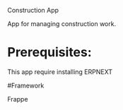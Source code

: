 
Construction App

App for managing construction work.<br>


# Prerequisites:

This app require installing ERPNEXT

#Framework 

Frappe

